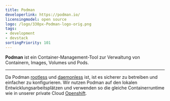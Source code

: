 ```yaml
---
title: Podman
developerlink: https://podman.io/
licensingmodel: open source
logo: /logo/330px-Podman-logo-orig.png
tags:
- development
- devstack
sortingPriority: 101
---
```

__Podman__ ist ein Container-Management-Tool zur Verwaltung von Containern, Images, Volumes und Pods.

---

Da Podman [rootless](https://www.linuxjournal.com/content/containers-2025-docker-vs-podman-modern-developers) und [daemonless](https://codesmash.dev/why-i-ditched-docker-for-podman-and-you-should-too#heading-daemonless) ist, ist es sicherer zu betreiben und einfacher zu konfigurieren.
Wir nutzen Podman auf den lokalen Entwicklungsarbeitsplätzen und verwenden so die gleiche Containerruntime wie in unserer private Cloud [Openshift](openshift).
